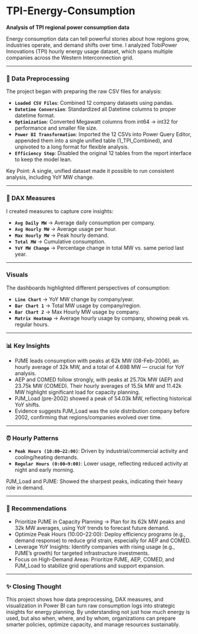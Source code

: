 # TPI-Energy-Consumption
**Analysis of TPI regional power consumption data**

Energy consumption data can tell powerful stories about how regions grow, industries operate, and demand shifts over time. I analyzed TobiPower Innovations (TPI) hourly energy usage dataset, which spans multiple companies across the Western Interconnection grid.

---

### **🔧 Data Preprocessing**

The project began with preparing the raw CSV files for analysis:

- **`Loaded CSV Files`**: Combined 12 company datasets using pandas.
- **`Datetime Conversion`**: Standardized all Datetime columns to proper datetime format.
- **`Optimization`**: Converted Megawatt columns from int64 → int32 for performance and smaller file size.
- **`Power BI Transformation`**: Imported the 12 CSVs into Power Query Editor, appended them into a single unified table (1_TPI_Combined), and unpivoted to a long format for flexible analysis.
- **`Efficiency Step`**: Disabled the original 12 tables from the report interface to keep the model lean.

Key Point: A single, unified dataset made it possible to run consistent analysis, including YoY MW change.

---

### **📐 DAX Measures**

I created measures to capture core insights:

- **`Avg Daily MW`** → Average daily consumption per company.
- **`Avg Hourly MW`** → Average usage per hour.
- **`Max Hourly MW`** → Peak hourly demand.
- **`Total MW`** → Cumulative consumption.
- **`YoY MW Change`** → Percentage change in total MW vs. same period last year.

---

### **Visuals**

The dashboards highlighted different perspectives of consumption:

- **`Line Chart`** → YoY MW change by company/year.
- **`Bar Chart 1`** → Total MW usage by company/region.
- **`Bar Chart 2`** → Max Hourly MW usage by company.
- **`Matrix Heatmap`** → Average hourly usage by company, showing peak vs. regular hours.

---

### **📊 Key Insights**

- PJME leads consumption with peaks at 62k MW (08-Feb-2006), an hourly average of 32k MW, and a total of 4.69B MW — crucial for YoY analysis.
- AEP and COMED follow strongly, with peaks at 25.70k MW (AEP) and 23.75k MW (COMED). Their hourly averages of 15.5k MW and 11.42k MW highlight significant load for capacity planning.
- PJM_Load (pre-2002) showed a peak of 54.03k MW, reflecting historical YoY shifts.
- Evidence suggests PJM_Load was the sole distribution company before 2002, confirming that regions/companies evolved over time.

---

### **⏰ Hourly Patterns**

- **`Peak Hours (10:00–22:00)`**: Driven by industrial/commercial activity and cooling/heating demands.
- **`Regular Hours (0:00–9:00)`**: Lower usage, reflecting reduced activity at night and early morning.

PJM_Load and PJME: Showed the sharpest peaks, indicating their heavy role in demand.

---

### **🚀 Recommendations**

- Prioritize PJME in Capacity Planning → Plan for its 62k MW peaks and 32k MW averages, using YoY trends to forecast future demand.
- Optimize Peak Hours (10:00–22:00): Deploy efficiency programs (e.g., demand response) to reduce grid strain, especially for AEP and COMED.
- Leverage YoY Insights: Identify companies with rising usage (e.g., PJME’s growth) for targeted infrastructure investments.
- Focus on High-Demand Areas: Prioritize PJME, AEP, COMED, and PJM_Load to stabilize grid operations and support expansion.

---

### **✨ Closing Thought**

This project shows how data preprocessing, DAX measures, and visualization in Power BI can turn raw consumption logs into strategic insights for energy planning. By understanding not just how much energy is used, but also when, where, and by whom, organizations can prepare smarter policies, optimize capacity, and manage resources sustainably.
